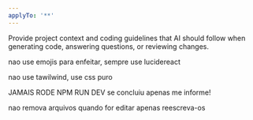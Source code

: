 ```yaml
---
applyTo: '**'
---
```

Provide project context and coding guidelines that AI should follow when generating code, answering questions, or reviewing changes.

nao use emojis para enfeitar, sempre use lucidereact

nao use tawilwind, use css puro

JAMAIS RODE NPM RUN DEV se concluiu apenas me informe!

nao remova arquivos quando for editar apenas reescreva-os